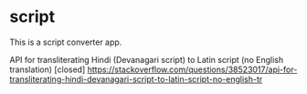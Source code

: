 # script
This is a script converter app.

API for transliterating Hindi (Devanagari script) to Latin script (no English translation) [closed]
https://stackoverflow.com/questions/38523017/api-for-transliterating-hindi-devanagari-script-to-latin-script-no-english-tr

